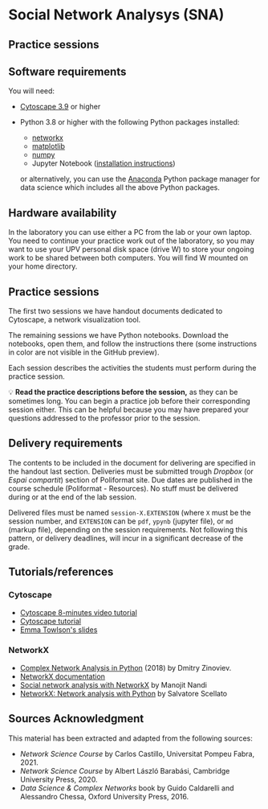 # Social Network Analysys (SNA)

## Practice sessions

## Software requirements

You will need:

* [Cytoscape 3.9](https://cytoscape.org/download.html) or higher
* Python 3.8 or higher with the following Python packages installed:
   * [networkx](https://networkx.github.io/)
   * [matplotlib](https://matplotlib.org/)
   * [numpy](https://numpy.org/)
   * Jupyter Notebook ([installation instructions](https://jupyter.org/install.html))

   or alternatively, you can use the [Anaconda](https://www.anaconda.com/products/individual) Python package manager for data science which includes all the above Python packages.

## Hardware availability

In the laboratory you can use either a PC from the lab or your own laptop. You need to continue your practice work out of the laboratory, so you may want to use your UPV personal disk space (drive W) to store your ongoing work to be shared between both computers. You will find W mounted on your home directory.

## Practice sessions

The first two sessions we have handout documents dedicated to Cytoscape, a network visualization tool.

The remaining sessions we have Python notebooks. Download the notebooks, open them, and follow the instructions there (some instructions in color are not visible in the GitHub preview).

Each session describes the activities the students must perform during the practice session.

:bulb: **Read the practice descriptions before the session,** as they can be sometimes long. You can begin a practice job before their corresponding session either. This can be helpful because you may have prepared your questions addressed to the professor prior to the session.

## Delivery requirements

The contents to be included in the document for delivering are specified in the handout last section. Deliveries must be submitted trough *Dropbox* (or *Espai compartit*) section of Poliformat site. Due dates are published in the course schedule  (Poliformat - Resources). No stuff must be delivered during or at the end of the lab session.

Delivered files must be named `session-X.EXTENSION` (where `X` must be the session number, and `EXTENSION` can be `pdf`, `ypynb` (jupyter file), or `md` (markup file), depending on the session requirements. Not following this pattern, or delivery deadlines, will incur in a significant decrease of the grade.

## Tutorials/references

### Cytoscape

* [Cytoscape 8-minutes video tutorial](https://www.youtube.com/watch?v=iGpxX0Kd4Z0&list=PLFQS98nmv__wFmmSDePx9FtQ2TFRS6wdR)
* [Cytoscape tutorial](https://github.com/cytoscape/cytoscape-tutorials/wiki)
* [Emma Towlson's slides](https://www.dropbox.com/s/37zleq3ynw6e0n6/Cytoscape_2017.pdf?dl=0)

### NetworkX

* [Complex Network Analysis in Python](https://www.amazon.com/gp/product/1680502697/) (2018) by Dmitry Zinoviev.
* [NetworkX documentation](https://networkx.github.io/)
* [Social network analysis with NetworkX](https://blog.dominodatalab.com/social-network-analysis-with-networkx/) by Manojit Nandi
* [NetworkX: Network analysis with Python](https://www.cl.cam.ac.uk/~cm542/teaching/2010/stna-pdfs/stna-lecture8.pdf) by Salvatore Scellato

## Sources Acknowledgment

This material has been extracted and adapted from the following sources:

* *Network Science Course* by Carlos Castillo, Universitat Pompeu Fabra, 2021.
* *Network Science Course* by Albert László Barabási, Cambridge University Press, 2020.
* *Data Science & Complex Networks* book by Guido Caldarelli and Alessandro Chessa, Oxford University Press, 2016.





